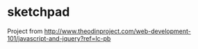 # sketchpad

Project from http://www.theodinproject.com/web-development-101/javascript-and-jquery?ref=lc-pb
